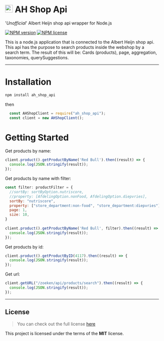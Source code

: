 # <img src="https://upload.wikimedia.org/wikipedia/commons/thumb/e/eb/Albert_Heijn_Logo.svg/1200px-Albert_Heijn_Logo.svg.png" alt="AH Logo" width="25"/> AH Shop Api
'*Unofficial*' Albert Heijn shop api wrapper for Node.js

<a href="https://www.npmjs.com/package/ah_shop_api"><img src="https://img.shields.io/npm/v/ah_shop-api" alt="NPM version" /></a>
<a href="https://github.com/RikVanHaaren/ah_shop_api"><img src="https://img.shields.io/npm/l/ah_shop-api" alt="NPM license" /></a>

This is a node.js application that is connected to the Albert Heijn shop api. This api has the purpose to search products inside the webshop by a search term. The result of this will be: Cards (products), page, aggregation, taxonomies, querySuggestions.

---

# Installation
```sh
npm install ah_shop_api
```

then
```jsx
  const AHShopClient = require("ah_shop_api");
  const client = new AHShopClient();
```

# Getting Started
Get products by name:
```jsx
client.product().getProductByName('Red Bull').then((result) => {
  console.log(JSON.stringify(result));
});
```

Get products by name with filter:
```jsx
const filter: productFilter = {
  //sortBy: sortByOption.nutriscore,
  //property: [AfdelingOption.nonFood, AfdelingOption.diepvries],
  sortBy: "nutriscore",
  property: ["store_department:non-food", "store_department:diepvries"],
  page: 1,
  size: 10,
}
    
client.product().getProductByName('Red Bull', filter).then((result) => {
  console.log(JSON.stringify(result));
});
```

Get products by id:
```jsx
client.product().getProductByID(4117).then((result) => {
  console.log(JSON.stringify(result));
});
```

Get url:
```jsx
client.getURL("/zoeken/api/products/search").then((result) => {
  console.log(JSON.stringify(result));
});
```

---

## License
>You can check out the full license [here](https://github.com/IgorAntun/node-chat/blob/master/LICENSE)

This project is licensed under the terms of the **MIT** license.
